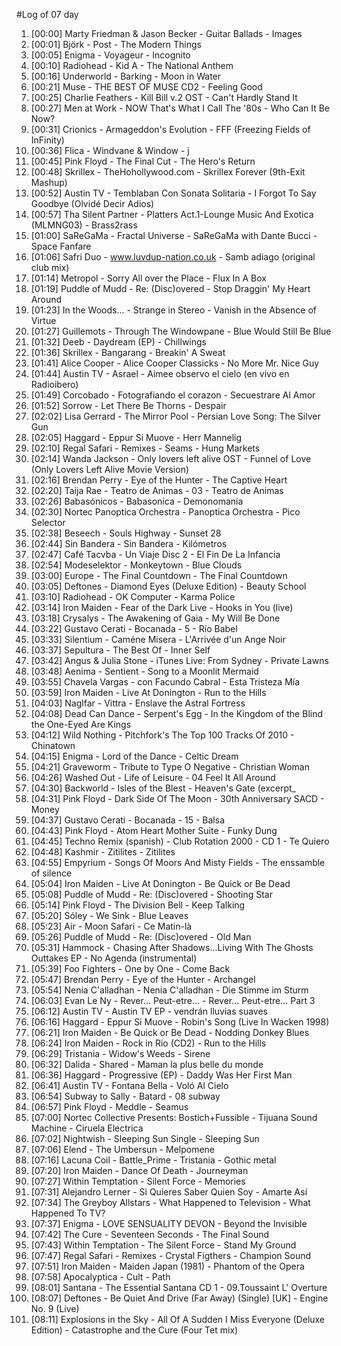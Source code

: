 #Log of 07 day

1. [00:00] Marty Friedman & Jason Becker - Guitar Ballads - Images
1. [00:01] Björk - Post - The Modern Things
1. [00:05] Enigma - Voyageur - Incognito
1. [00:10] Radiohead - Kid A - The National Anthem
1. [00:16] Underworld - Barking - Moon in Water
1. [00:21] Muse - THE BEST OF MUSE CD2 - Feeling Good
1. [00:25] Charlie Feathers - Kill Bill v.2 OST - Can't Hardly Stand It
1. [00:27] Men at Work - NOW That's What I Call The '80s - Who Can It Be Now?
1. [00:31] Crionics - Armageddon's Evolution - FFF (Freezing Fields of InFinity)
1. [00:36] Flica - Windvane & Window - j
1. [00:45] Pink Floyd - The Final Cut - The Hero's Return
1. [00:48] Skrillex - TheHohollywood.com - Skrillex Forever (9th-Exit Mashup)
1. [00:52] Austin TV - Temblaban Con Sonata Solitaria - I Forgot To Say Goodbye (Olvidé Decir Adios)
1. [00:57] Tha Silent Partner - Platters Act.1-Lounge Music And Exotica (MLMNG03) - Brass2rass
1. [01:00] SaReGaMa - Fractal Universe - SaReGaMa with Dante Bucci - Space Fanfare
1. [01:06] Safri Duo - www.luvdup-nation.co.uk - Samb adiago (original club mix)
1. [01:14] Metropol - Sorry All over the Place - Flux In A Box
1. [01:19] Puddle of Mudd - Re: (Disc)overed - Stop Draggin' My Heart Around
1. [01:23] In the Woods... - Strange in Stereo - Vanish in the Absence of Virtue
1. [01:27] Guillemots - Through The Windowpane - Blue Would Still Be Blue
1. [01:32] Deeb - Daydream (EP) - Chillwings
1. [01:36] Skrillex - Bangarang - Breakin' A Sweat
1. [01:41] Alice Cooper - Alice Cooper Classicks - No More Mr. Nice Guy
1. [01:44] Austin TV - Asrael - Aimee observo el cielo (en vivo en Radioibero)
1. [01:49] Corcobado - Fotografiando el corazon - Secuestrare Al Amor
1. [01:52] Sorrow - Let There Be Thorns - Despair
1. [02:02] Lisa Gerrard - The Mirror Pool - Persian Love Song: The Silver Gun
1. [02:05] Haggard - Eppur Si Muove - Herr Mannelig
1. [02:10] Regal Safari - Remixes - Seams - Hung Markets
1. [02:14] Wanda Jackson - Only lovers left alive OST - Funnel of Love (Only Lovers Left Alive Movie Version)
1. [02:16] Brendan Perry - Eye of the Hunter - The Captive Heart
1. [02:20] Taija Rae - Teatro de Animas - 03 - Teatro de Animas
1. [02:26] Babasónicos - Babasonica - Demonomanía
1. [02:30] Nortec Panoptica Orchestra - Panoptica Orchestra - Pico Selector
1. [02:38] Beseech - Souls Highway - Sunset 28
1. [02:44] Sin Bandera - Sin Bandera - Kilómetros
1. [02:47] Café Tacvba - Un Viaje Disc 2 - El Fin De La Infancia
1. [02:54] Modeselektor - Monkeytown - Blue Clouds
1. [03:00] Europe - The Final Countdown - The Final Countdown
1. [03:05] Deftones - Diamond Eyes (Deluxe Edition) - Beauty School
1. [03:10] Radiohead - OK Computer - Karma Police
1. [03:14] Iron Maiden - Fear of the Dark Live - Hooks in You (live)
1. [03:18] Crysalys - The Awakening of Gaia - My Will Be Done
1. [03:22] Gustavo Cerati - Bocanada - 5 - Río Babel
1. [03:33] Silentium - Caméne Misera - L'Arrivée d'un Ange Noir
1. [03:37] Sepultura - The Best Of - Inner Self
1. [03:42] Angus & Julia Stone - iTunes Live: From Sydney - Private Lawns
1. [03:48] Aenima - Sentient - Song to a Moonlit Mermaid
1. [03:55] Chavela Vargas - con Facundo Cabral - Esta Tristeza Mía
1. [03:59] Iron Maiden - Live At Donington - Run to the Hills
1. [04:03] Naglfar - Vittra - Enslave the Astral Fortress
1. [04:08] Dead Can Dance - Serpent's Egg - In the Kingdom of the Blind the One-Eyed Are Kings
1. [04:12] Wild Nothing - Pitchfork's The Top 100 Tracks Of 2010 - Chinatown
1. [04:15] Enigma - Lord of the Dance - Celtic Dream
1. [04:21] Graveworm - Tribute to Type O Negative - Christian Woman
1. [04:26] Washed Out - Life of Leisure - 04 Feel It All Around
1. [04:30] Backworld - Isles of the Blest - Heaven's Gate (excerpt_
1. [04:31] Pink Floyd - Dark Side Of The Moon - 30th Anniversary SACD - Money
1. [04:37] Gustavo Cerati - Bocanada - 15 - Balsa
1. [04:43] Pink Floyd - Atom Heart Mother Suite - Funky Dung
1. [04:45] Techno Remix (spanish) - Club Rotation 2000 - CD 1 - Te Quiero
1. [04:48] Kashmir - Zitilites - Zitilites
1. [04:55] Empyrium - Songs Of Moors And Misty Fields - The enssamble of silence
1. [05:04] Iron Maiden - Live At Donington - Be Quick or Be Dead
1. [05:08] Puddle of Mudd - Re: (Disc)overed - Shooting Star
1. [05:14] Pink Floyd - The Division Bell - Keep Talking
1. [05:20] Sóley - We Sink - Blue Leaves
1. [05:23] Air - Moon Safari - Ce Matin-là
1. [05:26] Puddle of Mudd - Re: (Disc)overed - Old Man
1. [05:31] Hammock - Chasing After Shadows...Living With The Ghosts Outtakes EP - No Agenda (instrumental)
1. [05:39] Foo Fighters - One by One - Come Back
1. [05:47] Brendan Perry - Eye of the Hunter - Archangel
1. [05:54] Nenia C'alladhan - Nenia C'alladhan - Die Stimme im Sturm
1. [06:03] Evan Le Ny - Rever... Peut-etre... - Rever... Peut-etre... Part 3
1. [06:12] Austin TV - Austin TV EP - vendrán lluvias suaves
1. [06:16] Haggard - Eppur Si Muove - Robin's Song (Live In Wacken 1998)
1. [06:21] Iron Maiden - Be Quick or Be Dead - Nodding Donkey Blues
1. [06:24] Iron Maiden - Rock in Rio (CD2) - Run to the Hills
1. [06:29] Tristania - Widow's Weeds - Sirene
1. [06:32] Dalida - Shared - Maman la plus belle du monde
1. [06:36] Haggard - Progressive (EP) - Daddy Was Her First Man
1. [06:41] Austin TV - Fontana Bella - Voló Al Cielo
1. [06:54] Subway to Sally - Batard - 08 subway
1. [06:57] Pink Floyd - Meddle - Seamus
1. [07:00] Nortec Collective Presents: Bostich+Fussible - Tijuana Sound Machine - Ciruela Electrica
1. [07:02] Nightwish - Sleeping Sun Single - Sleeping Sun
1. [07:06] Elend - The Umbersun - Melpomene
1. [07:16] Lacuna Coil - Battle_Prime - Tristania - Gothic metal
1. [07:20] Iron Maiden - Dance Of Death - Journeyman
1. [07:27] Within Temptation - Silent Force - Memories
1. [07:31] Alejandro Lerner - Si Quieres Saber Quien Soy - Amarte Así
1. [07:34] The Greyboy Allstars - What Happened to Television - What Happened To TV?
1. [07:37] Enigma - LOVE SENSUALITY DEVON - Beyond the Invisible
1. [07:42] The Cure - Seventeen Seconds - The Final Sound
1. [07:43] Within Temptation - The Silent Force - Stand My Ground
1. [07:47] Regal Safari - Remixes - Crystal Figthers - Champion Sound
1. [07:51] Iron Maiden - Maiden Japan (1981) - Phantom of the Opera
1. [07:58] Apocalyptica - Cult - Path
1. [08:01] Santana - The Essential Santana CD 1 - 09.Toussaint L' Overture
1. [08:07] Deftones - Be Quiet And Drive (Far Away) (Single) [UK] - Engine No. 9 (Live)
1. [08:11] Explosions in the Sky - All Of A Sudden I Miss Everyone (Deluxe Edition) - Catastrophe and the Cure (Four Tet mix)
